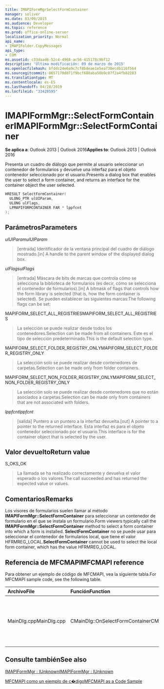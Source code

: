 ```yaml
---
title: IMAPIFormMgrSelectFormContainer
manager: soliver
ms.date: 03/09/2015
ms.audience: Developer
ms.topic: reference
ms.prod: office-online-server
localization_priority: Normal
api_name:
- IMAPIFolder.CopyMessages
api_type:
- COM
ms.assetid: c33daad6-52c4-4968-ac56-415178c9bf12
description: 'Última modificación: 09 de marzo de 2015'
ms.openlocfilehash: bfddc24e6a9c7cf8bdeae1e5ea730ecdb116f564
ms.sourcegitcommit: 8657170d071f9bcf680aba50b9c07f2a4fb82283
ms.translationtype: MT
ms.contentlocale: es-ES
ms.lasthandoff: 04/28/2019
ms.locfileid: "33428595"
---
```

# <a name="imapiformmgrselectformcontainer"></a><span data-ttu-id="fd2be-103">IMAPIFormMgr::SelectFormContainer</span><span class="sxs-lookup"><span data-stu-id="fd2be-103">IMAPIFormMgr::SelectFormContainer</span></span>

  
  
<span data-ttu-id="fd2be-104">**Se aplica a**: Outlook 2013 | Outlook 2016</span><span class="sxs-lookup"><span data-stu-id="fd2be-104">**Applies to**: Outlook 2013 | Outlook 2016</span></span> 
  
<span data-ttu-id="fd2be-105">Presenta un cuadro de diálogo que permite al usuario seleccionar un contenedor de formularios y devuelve una interfaz para el objeto contenedor seleccionado por el usuario.</span><span class="sxs-lookup"><span data-stu-id="fd2be-105">Presents a dialog box that enables the user to select a form container, and returns an interface for the container object the user selected.</span></span>
  
```cpp
HRESULT SelectFormContainer(
  ULONG_PTR ulUIParam,
  ULONG ulFlags,
  LPMAPIFORMCONTAINER FAR * lppfcnt
);
```

## <a name="parameters"></a><span data-ttu-id="fd2be-106">Parámetros</span><span class="sxs-lookup"><span data-stu-id="fd2be-106">Parameters</span></span>

 <span data-ttu-id="fd2be-107">_ulUIParam_</span><span class="sxs-lookup"><span data-stu-id="fd2be-107">_ulUIParam_</span></span>
  
> <span data-ttu-id="fd2be-108">[entrada] Identificador de la ventana principal del cuadro de diálogo mostrado.</span><span class="sxs-lookup"><span data-stu-id="fd2be-108">[in] A handle to the parent window of the displayed dialog box.</span></span> 
    
 <span data-ttu-id="fd2be-109">_ulFlags_</span><span class="sxs-lookup"><span data-stu-id="fd2be-109">_ulFlags_</span></span>
  
> <span data-ttu-id="fd2be-110">[entrada] Máscara de bits de marcas que controla cómo se selecciona la biblioteca de formularios (es decir, cómo se selecciona el contenedor de formularios).</span><span class="sxs-lookup"><span data-stu-id="fd2be-110">[in] A bitmask of flags that controls how the form library is selected (that is, how the form container is selected).</span></span> <span data-ttu-id="fd2be-111">Se pueden establecer las siguientes marcas:</span><span class="sxs-lookup"><span data-stu-id="fd2be-111">The following flags can be set:</span></span>
    
<span data-ttu-id="fd2be-112">MAPIFORM_SELECT_ALL_REGISTRIES</span><span class="sxs-lookup"><span data-stu-id="fd2be-112">MAPIFORM_SELECT_ALL_REGISTRIES</span></span> 
  
> <span data-ttu-id="fd2be-113">La selección se puede realizar desde todos los contenedores.</span><span class="sxs-lookup"><span data-stu-id="fd2be-113">Selection can be made from all containers.</span></span> <span data-ttu-id="fd2be-114">Este es el tipo de selección predeterminado.</span><span class="sxs-lookup"><span data-stu-id="fd2be-114">This is the default selection type.</span></span> 
    
<span data-ttu-id="fd2be-115">MAPIFORM_SELECT_FOLDER_REGISTRY_ONLY</span><span class="sxs-lookup"><span data-stu-id="fd2be-115">MAPIFORM_SELECT_FOLDER_REGISTRY_ONLY</span></span> 
  
> <span data-ttu-id="fd2be-116">La selección solo se puede realizar desde contenedores de carpetas.</span><span class="sxs-lookup"><span data-stu-id="fd2be-116">Selection can be made only from folder containers.</span></span>
    
<span data-ttu-id="fd2be-117">MAPIFORM_SELECT_NON_FOLDER_REGISTRY_ONLY</span><span class="sxs-lookup"><span data-stu-id="fd2be-117">MAPIFORM_SELECT_NON_FOLDER_REGISTRY_ONLY</span></span> 
  
> <span data-ttu-id="fd2be-118">La selección solo se puede realizar desde contenedores que no están asociados a carpetas.</span><span class="sxs-lookup"><span data-stu-id="fd2be-118">Selection can be made only from containers that are not associated with folders.</span></span>
    
 <span data-ttu-id="fd2be-119">_lppfcnt_</span><span class="sxs-lookup"><span data-stu-id="fd2be-119">_lppfcnt_</span></span>
  
> <span data-ttu-id="fd2be-120">[salida] Puntero a un puntero a la interfaz devuelta.</span><span class="sxs-lookup"><span data-stu-id="fd2be-120">[out] A pointer to a pointer to the returned interface.</span></span> <span data-ttu-id="fd2be-121">Esta interfaz es para el objeto contenedor seleccionado por el usuario.</span><span class="sxs-lookup"><span data-stu-id="fd2be-121">This interface is for the container object that is selected by the user.</span></span>
    
## <a name="return-value"></a><span data-ttu-id="fd2be-122">Valor devuelto</span><span class="sxs-lookup"><span data-stu-id="fd2be-122">Return value</span></span>

<span data-ttu-id="fd2be-123">S_OK</span><span class="sxs-lookup"><span data-stu-id="fd2be-123">S_OK</span></span> 
  
> <span data-ttu-id="fd2be-124">La llamada se ha realizado correctamente y devuelva el valor esperado o los valores.</span><span class="sxs-lookup"><span data-stu-id="fd2be-124">The call succeeded and has returned the expected value or values.</span></span>
    
## <a name="remarks"></a><span data-ttu-id="fd2be-125">Comentarios</span><span class="sxs-lookup"><span data-stu-id="fd2be-125">Remarks</span></span>

<span data-ttu-id="fd2be-126">Los visores de formularios suelen llamar al método **IMAPIFormMgr::SelectFormContainer** para seleccionar un contenedor de formulario en el que se instala un formulario.</span><span class="sxs-lookup"><span data-stu-id="fd2be-126">Form viewers typically call the **IMAPIFormMgr::SelectFormContainer** method to select a form container into which a form is installed.</span></span> <span data-ttu-id="fd2be-127">**SelectFormContainer** no se puede usar para seleccionar el contenedor de formularios local, que tiene el valor HFRMREG_LOCAL.</span><span class="sxs-lookup"><span data-stu-id="fd2be-127">**SelectFormContainer** cannot be used to select the local form container, which has the value HFRMREG_LOCAL.</span></span> 
  
## <a name="mfcmapi-reference"></a><span data-ttu-id="fd2be-128">Referencia de MFCMAPI</span><span class="sxs-lookup"><span data-stu-id="fd2be-128">MFCMAPI reference</span></span>

<span data-ttu-id="fd2be-129">Para obtener un ejemplo de código de MFCMAPI, vea la siguiente tabla.</span><span class="sxs-lookup"><span data-stu-id="fd2be-129">For MFCMAPI sample code, see the following table.</span></span>
  
|<span data-ttu-id="fd2be-130">**Archivo**</span><span class="sxs-lookup"><span data-stu-id="fd2be-130">**File**</span></span>|<span data-ttu-id="fd2be-131">**Función**</span><span class="sxs-lookup"><span data-stu-id="fd2be-131">**Function**</span></span>|<span data-ttu-id="fd2be-132">**Comentario**</span><span class="sxs-lookup"><span data-stu-id="fd2be-132">**Comment**</span></span>|
|:-----|:-----|:-----|
|<span data-ttu-id="fd2be-133">MainDlg.cpp</span><span class="sxs-lookup"><span data-stu-id="fd2be-133">MainDlg.cpp</span></span>  <br/> |<span data-ttu-id="fd2be-134">CMainDlg::OnSelectFormContainer</span><span class="sxs-lookup"><span data-stu-id="fd2be-134">CMainDlg::OnSelectFormContainer</span></span>  <br/> |<span data-ttu-id="fd2be-135">MFCMAPI usa el **método IMAPIFormMgr::SelectFormContainer** para seleccionar un contenedor de formulario antes de representar su contenido.</span><span class="sxs-lookup"><span data-stu-id="fd2be-135">MFCMAPI uses the **IMAPIFormMgr::SelectFormContainer** method to select a form container before rendering its contents.</span></span>  <br/> |
   
## <a name="see-also"></a><span data-ttu-id="fd2be-136">Consulte también</span><span class="sxs-lookup"><span data-stu-id="fd2be-136">See also</span></span>



[<span data-ttu-id="fd2be-137">IMAPIFormMgr : IUnknown</span><span class="sxs-lookup"><span data-stu-id="fd2be-137">IMAPIFormMgr : IUnknown</span></span>](imapiformmgriunknown.md)


[<span data-ttu-id="fd2be-138">MFCMAPI como un ejemplo de c�digo</span><span class="sxs-lookup"><span data-stu-id="fd2be-138">MFCMAPI as a Code Sample</span></span>](mfcmapi-as-a-code-sample.md)

